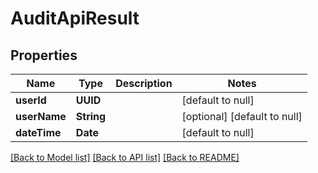 # AuditApiResult
## Properties

| Name | Type | Description | Notes |
|------------ | ------------- | ------------- | -------------|
| **userId** | **UUID** |  | [default to null] |
| **userName** | **String** |  | [optional] [default to null] |
| **dateTime** | **Date** |  | [default to null] |

[[Back to Model list]](../README.md#documentation-for-models) [[Back to API list]](../README.md#documentation-for-api-endpoints) [[Back to README]](../README.md)

